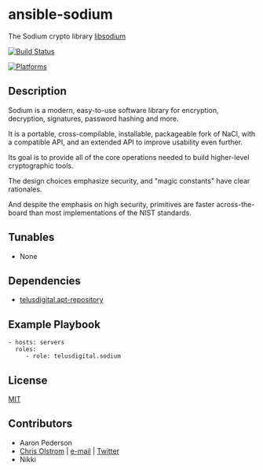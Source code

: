# ansible-sodium

The Sodium crypto library [libsodium](https://download.libsodium.org/doc/)


[![Build Status](https://travis-ci.org/telusdigital/ansible-sodium.svg?branch=master)](https://travis-ci.org/telusdigital/ansible-sodium)

[![Platforms](http://img.shields.io/badge/platforms-ubuntu-lightgrey.svg?style=flat)](#)

Description
-----------
Sodium is a modern, easy-to-use software library for encryption, decryption, signatures, password hashing and more.

It is a portable, cross-compilable, installable, packageable fork of NaCl, with a compatible API, and an extended API to improve usability even further.

Its goal is to provide all of the core operations needed to build higher-level cryptographic tools.

The design choices emphasize security, and "magic constants" have clear rationales.

And despite the emphasis on high security, primitives are faster across-the-board than most implementations of the NIST standards.

Tunables
--------
* None

Dependencies
------------
* [telusdigital.apt-repository](https://github.com/telusdigital/ansible-apt-repository/)

Example Playbook
----------------
    - hosts: servers
      roles:
         - role: telusdigital.sodium

License
-------
[MIT](https://tldrlegal.com/license/mit-license)

Contributors
------------
* Aaron Pederson
* [Chris Olstrom](https://colstrom.github.io/) | [e-mail](mailto:chris@olstrom.com) | [Twitter](https://twitter.com/ChrisOlstrom)
* Nikki
